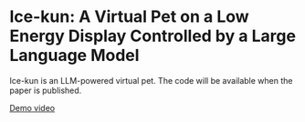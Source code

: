 # Ice-kun: A Virtual Pet on a Low Energy Display Controlled by a Large Language Model

Ice-kun is an LLM-powered virtual pet. The code will be available when the paper is published.

[Demo video](https://github.com/anonymouspenguin27/icekun/assets/173242664/fcf03fa0-92e3-4f90-a691-8172b79b1c6b)

